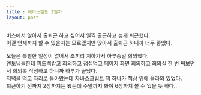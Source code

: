 ```yaml
---
title : 베이스캠프 2일차
layout: post
---
```


<p>
버스에서 앉아서 출퇴근 하고 싶어서 일찍 출근하고 늦게 퇴근했다.<br>
이걸 언제까지 할 수 있을지는 모르겠지만 앉아서 출퇴근 하니까 너무 좋았다.
</p>

<p>
오늘은 특별한 일정이 없어서 조끼리 지하가서 하루종일 회의했다.<br>
멘토님들한테 피드백받고 회의하고 점심먹고 페이지 화면 회의하고 회의실 한 번 써보면서 회의록 작성하고 하니까 하루가 끝났다.<br>
저녁을 먹고 자리로 돌아왔는데 자바스크립트 책 하나가 책상 위에 올라와 있었다.<br>
퇴근하기 전까지 2장까지는 봤는데 주말까지 봐야 6장까지 볼 수 있을 듯 하다..
</p>
